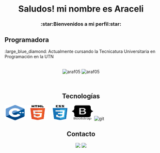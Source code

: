 <h1 align='center'>Saludos! mi nombre es Araceli </h1>
<h3 align='center'> :star:Bienvenidos a mi perfil:star: </h3>

<h2>Programadora</h2>
<p> :large_blue_diamond: Actualmente cursando la Tecnicatura Universitaria en Programación en la UTN</p>
<br>
<div align="center">
    <img  height="140em" align="center" src="https://github-readme-stats.vercel.app/api/top-langs?username=araf05&show_icons=true&locale=en&layout=compact&theme=solarized-light" alt="araf05" />
    <img  height="140em" align="center" src="https://github-readme-stats.vercel.app/api?username=araf05&show_icons=true&locale=en&theme=solarized-light" alt="araf05" /></p>
</div>
<br>

<h2 align="center">Tecnologías</h2>
<div align="center" style="display:inline-block"> 
        <img height="50" width="70" src="https://raw.githubusercontent.com/devicons/devicon/1119b9f84c0290e0f0b38982099a2bd027a48bf1/icons/cplusplus/cplusplus-original.svg" alt="cplusplus" width="40" height="40"/>
      <img height="50" width="70" src="https://raw.githubusercontent.com/devicons/devicon/master/icons/html5/html5-original-wordmark.svg" alt="html5" width="40" height="40"/>
      <img height="50" width="70" src="https://raw.githubusercontent.com/devicons/devicon/master/icons/css3/css3-original-wordmark.svg" alt="css3" width="40" height="40"/>
      <img height="50" width="70" src="https://raw.githubusercontent.com/devicons/devicon/master/icons/bootstrap/bootstrap-plain-wordmark.svg" alt="bootstrap" width="40" height="40"/>
      <img height="50" width="70" src="https://www.vectorlogo.zone/logos/git-scm/git-scm-icon.svg" alt="git" width="40" height="40"/>
</div>
<br>

<h2 align="center">Contacto</h2>
<div align="center">
<a href = "mailto:aracelifernandez.3006@gmail.com"><img src="https://img.shields.io/badge/Gmail-D14836?style=for-the-badge&logo=gmail&logoColor=white" target="_blank"></a>
<a href="https://www.linkedin.com/in/araceli-noemi-fernandez/" target="_blank"><img src="https://img.shields.io/badge/-LinkedIn-%230077B5?style=for-the-badge&logo=linkedin&logoColor=white"></a>  
</div>
